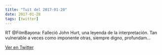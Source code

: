 ```yaml
---
title: "Tuit del 2017-01-28"
date: 2017-01-28
tags: [twitter]
---
```


RT @FilmBayona: Falleció John Hurt, una leyenda de la interpretación. Tan vulnerable a veces como imponente otras, siempre digno, profundam…



[Ver en Twitter](https://twitter.com/i/web/status/825292482703392769)

